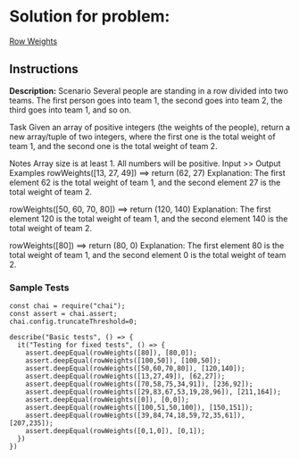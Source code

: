 # Solution for problem:

[Row Weights](https://www.codewars.com/kata/5abd66a5ccfd1130b30000a9)

## Instructions

**Description:**
Scenario
Several people are standing in a row divided into two teams.
The first person goes into team 1, the second goes into team 2, the third goes into team 1, and so on.

Task
Given an array of positive integers (the weights of the people), return a new array/tuple of two integers, where the first one is the total weight of team 1, and the second one is the total weight of team 2.

Notes
Array size is at least 1.
All numbers will be positive.
Input >> Output Examples
rowWeights([13, 27, 49]) ==> return (62, 27)
Explanation:
The first element 62 is the total weight of team 1, and the second element 27 is the total weight of team 2.

rowWeights([50, 60, 70, 80]) ==> return (120, 140)
Explanation:
The first element 120 is the total weight of team 1, and the second element 140 is the total weight of team 2.

rowWeights([80]) ==> return (80, 0)
Explanation:
The first element 80 is the total weight of team 1, and the second element 0 is the total weight of team 2.

### Sample Tests

```plaintext
const chai = require("chai");
const assert = chai.assert;
chai.config.truncateThreshold=0;

describe("Basic tests", () => {
  it("Testing for fixed tests", () => {
    assert.deepEqual(rowWeights([80]), [80,0]);
    assert.deepEqual(rowWeights([100,50]), [100,50]);
    assert.deepEqual(rowWeights([50,60,70,80]), [120,140]);
    assert.deepEqual(rowWeights([13,27,49]), [62,27]);
    assert.deepEqual(rowWeights([70,58,75,34,91]), [236,92]);
    assert.deepEqual(rowWeights([29,83,67,53,19,28,96]), [211,164]);
    assert.deepEqual(rowWeights([0]), [0,0]);
    assert.deepEqual(rowWeights([100,51,50,100]), [150,151]);
    assert.deepEqual(rowWeights([39,84,74,18,59,72,35,61]), [207,235]);
    assert.deepEqual(rowWeights([0,1,0]), [0,1]);
  })
})
```
